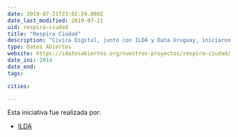 ```yaml
---
date: 2019-07-21T23:02:24.000Z
date_last_modified: 2019-07-21
uid: respira-ciudad
title: "Respira Ciudad"
description: "Civica Digital, junto con ILDA y Data Uruguay, iniciaron el proyecto \Respira\" (Respiración) , basado en el API de Ciudad de México. El objetivo principal de esta plataforma era mostrar la calidad del aire con gráficos simples para identificar los factores más contaminantes. También permitió el análisis de las áreas con los niveles más altos de contaminación, en la Ciudad de México, a lo largo del tiempo.""
type: Datos Abiertos
website: https://idatosabiertos.org/nuestros-proyectos/respira-ciudad/
date_ini: 2014
date_end: 
tags:

cities: 

---
```


Esta iniciativa fue realizada por:

- [ILDA](/organizaciones/ilda)
